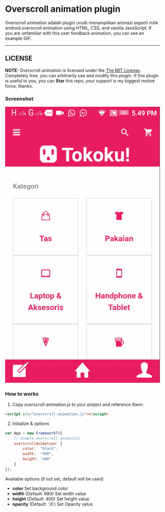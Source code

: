 Overscroll animation plugin 
==========================
Overscroll animation adalah plugin unutk menampilkan animasi seperti milik android.overscroll animation using HTML, CSS, and vanilla JavaScript. If you are unfamiliar with this user feedback animation, you can see an example GIF.

-----
## LICENSE

**NOTE:** Overscroll animation is licensed under the [The MIT License](https://github.com/wenzhixin/bootstrap-table/blob/master/LICENSE). Completely free, you can arbitrarily use and modify this plugin. If this plugin is useful to you, you can **Star** this repo, your support is my biggest motive force, thanks.

### Screenshot
![screen](https://raw.githubusercontent.com/rickhysis/f7-overscroll-animation/master/screenshot/oa.gif)

### How to works

1) Copy overscroll-animation.js to your project and reference them:

```html
<script src="overscroll-animation.js"></script>
```

2) Initialize & options

```javascript
var App = new Framework7({
	// Enable overscroll animation
	overscrollAnimation: {
		color:  "black",
		width:  "400",
		height: "400"
	}	
});
```

Available options (if not set, default will be used)

- **color** Set background color
- **width** (Default: 680) Set width value
- **height** (Default: 400) Set height value
- **opacity** (Default: '.6') Set Opacity value